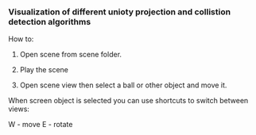 ### Visualization of different unioty projection and collistion detection algorithms

How to:

1. Open scene from scene folder.

2. Play the scene

3. Open scene view then select a ball or other object and move it.

When screen object is selected you can use shortcuts to switch between views:

W - move
E - rotate